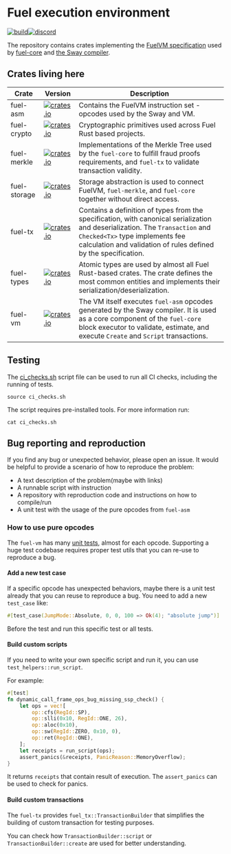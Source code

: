 # Fuel execution environment

 [![build](https://github.com/FuelLabs/fuel-vm/actions/workflows/ci.yml/badge.svg)](https://github.com/FuelLabs/fuel-vm/actions/workflows/ci.yml)[![discord](https://img.shields.io/badge/chat%20on-discord-orange?&logo=discord&logoColor=ffffff&color=7389D8&labelColor=6A7EC2)](https://discord.gg/xfpK4Pe)


The repository contains crates implementing the 
[FuelVM specification](https://github.com/FuelLabs/fuel-specs/blob/master/src/vm/index.md) 
used by [fuel-core](https://github.com/FuelLabs/fuel-core) 
and [the Sway compiler](https://github.com/FuelLabs/sway/).

## Crates living here

| Crate        | Version                                                                                             | Description                                                                                                                                                                                                                        | 
|--------------|-----------------------------------------------------------------------------------------------------|------------------------------------------------------------------------------------------------------------------------------------------------------------------------------------------------------------------------------------| 
| fuel-asm     | [![crates.io](https://img.shields.io/crates/v/fuel-asm)](https://crates.io/crates/fuel-asm)         | Contains the FuelVM instruction set - opcodes used by the Sway and VM.                                                                                                                                                             | 
| fuel-crypto  | [![crates.io](https://img.shields.io/crates/v/fuel-crypto)](https://crates.io/crates/fuel-crypto)   | Cryptographic primitives used across Fuel Rust based projects.                                                                                                                                                                     | 
| fuel-merkle  | [![crates.io](https://img.shields.io/crates/v/fuel-merkle)](https://crates.io/crates/fuel-merkle)   | Implementations of the Merkle Tree used by the `fuel-core` to fulfill fraud proofs requirements, and `fuel-tx` to validate transaction validity.                                                                                   | 
| fuel-storage | [![crates.io](https://img.shields.io/crates/v/fuel-storage)](https://crates.io/crates/fuel-storage) | Storage abstraction is used to connect FuelVM, `fuel-merkle`, and `fuel-core` together without direct access.                                                                                                                      | 
| fuel-tx      | [![crates.io](https://img.shields.io/crates/v/fuel-tx)](https://crates.io/crates/fuel-tx)           | Contains a definition of types from the specification, with canonical serialization and deserialization. The `Transaction` and `Checked<Tx>` type implements fee calculation and validation of rules defined by the specification. | 
| fuel-types   | [![crates.io](https://img.shields.io/crates/v/fuel-types)](https://crates.io/crates/fuel-types)     | Atomic types are used by almost all Fuel Rust-based crates. The crate defines the most common entities and implements their serialization/deserialization.                                                                         | 
| fuel-vm      | [![crates.io](https://img.shields.io/crates/v/fuel-vm)](https://crates.io/crates/fuel-vm)           | The VM itself executes `fuel-asm` opcodes generated by the Sway compiler. It is used as a core component of the `fuel-core` block executor to validate, estimate, and execute `Create` and `Script` transactions.                  | 

## Testing

The [ci_checks.sh](ci_checks.sh) script file can be used to run all CI checks, 
including the running of tests.

```shell
source ci_checks.sh
```

The script requires pre-installed tools. For more information run:

```shell
cat ci_checks.sh
```

## Bug reporting and reproduction

If you find any bug or unexpected behavior, please open an issue. It would be helpful to provide a scenario of how to reproduce the problem:
- A text description of the problem(maybe with links)
- A runnable script with instruction
- A repository with reproduction code and instructions on how to compile/run
- A unit test with the usage of the pure opcodes from `fuel-asm`

### How to use pure opcodes

The `fuel-vm` has many [unit tests](https://github.com/FuelLabs/fuel-vm/tree/master/fuel-vm/src/tests), almost for each opcode.
Supporting a huge test codebase requires proper test utils that you can re-use to reproduce a bug.

#### Add a new test case

If a specific opcode has unexpected behaviors, maybe there is a unit test 
already that you can reuse to reproduce a bug. You need to add a new `test_case` like:

```rust
#[test_case(JumpMode::Absolute, 0, 0, 100 => Ok(4); "absolute jump")]
```

Before the test and run this specific test or all tests.

#### Build custom scripts

If you need to write your own specific script and run it, you can use `test_helpers::run_script`.

For example:

```rust
#[test]
fn dynamic_call_frame_ops_bug_missing_ssp_check() {
    let ops = vec![
        op::cfs(RegId::SP),
        op::slli(0x10, RegId::ONE, 26),
        op::aloc(0x10),
        op::sw(RegId::ZERO, 0x10, 0),
        op::ret(RegId::ONE),
    ];
    let receipts = run_script(ops);
    assert_panics(&receipts, PanicReason::MemoryOverflow);
}
```

It returns `receipts` that contain result of execution. The `assert_panics` can be used to check for panics.

#### Build custom transactions

The `fuel-tx` provides `fuel_tx::TransactionBuilder` that simplifies the building 
of custom transaction for testing purposes.

You can check how `TransactionBuilder::script` or `TransactionBuilder::create` are used for better understanding.